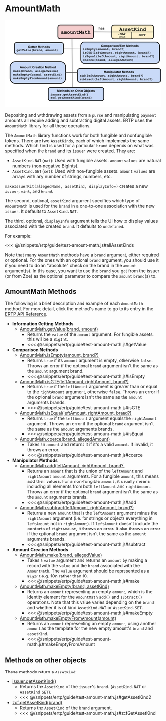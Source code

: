 # AmountMath

![AmountMath methods](./assets/amount-math.svg) 

Depositing and withdrawing assets from a
`purse` and manipulating `payment` amounts 
all require adding and subtracting digital assets.
ERTP uses the `AmountMath` library for all these operations. 

The `AmountMath` library functions work for both fungible and nonfungible tokens. 
There are two `AssetKinds`, each of which implements the same methods. Which kind is used 
for a particular `brand` depends on what was specified when the `brand` and 
its `issuer` were created. They are: 

- `AssetKind.NAT` (`nat`): Used with fungible assets. `amount` `values` are natural numbers (non-negative BigInts).
- `AssetKind.SET` (`set`): Used with non-fungible assets. `amount` `values` are arrays with any number of strings, numbers, etc.

`makeIssuerKit(allegedName, assetKind, displayInfo=)` creates a new `issuer`,
`mint`, and `brand`. 

The second, optional, `assetKind` argument specifies which type 
of `AmountMath` is used for the `brand` in a one-to-one
association with the new `issuer`. It defaults to `AssetKind.NAT`. 

The third, optional, `displayInfo` argument tells the UI how to display 
values associated with the created `brand`. It defaults to `undefined`.

For example: 

<<< @/snippets/ertp/guide/test-amount-math.js#allAssetKinds

Note that many `AmountMath` methods have a `brand` argument, either required or
optional. For the ones with an optional `brand` argument, you should use it if
you need to do an "absolute" check on the brand in the `amount` argument(s).
In this case, you want to use the `brand` you got from the issuer (or from Zoe)
as the optional parameter to compare the `amount` `brand`(s) to. 

## AmountMath Methods
The following is a brief description and example of each `AmountMath` method. For
more detail, click the method's name to go to its entry in the [ERTP
API Reference](../api/).

- **Information Getting Methods**
  - [AmountMath.getValue(brand, amount)](../api/amount-math.md#amountmath-getvalue-brand-amount)
    - Returns the `value` of the `amount` argument. For fungible assets, this will be a `BigInt`.
    - <<< @/snippets/ertp/guide/test-amount-math.js#getValue
- **Comparison Methods**
  - [AmountMath.isEmpty(amount, brand?)](../api/amount-math.md#amountmath-isempty-amount-brand)
    - Returns `true` if its `amount` argument is empty, otherwise `false`.
      Throws an error if the optional `brand` argument isn't the same as the `amount` argument brand.
    - <<< @/snippets/ertp/guide/test-amount-math.js#isEmpty
  - [AmountMath.isGTE(leftAmount, rightAmount, brand?)](../api/amount-math.md#amountmath-isgte-leftamount-rightamount-brand)
    - Returns `true` if the `leftAmount` argument is greater than or equal
      to the `rightAmount` argument, otherwise `false`.
      Throws an error if the optional `brand` argument isn't the same as the `amount` arguments brands.
    - <<< @/snippets/ertp/guide/test-amount-math.js#isGTE
  - [AmountMath.isEqual(leftAmount, rightAmount, brand?)](../api/amount-math.md#amountmath-isequal-leftamount-rightamount-brand)
    - Returns `true` if the `leftAmount` argument equals the
      `rightAmount` argument. Throws an error if the optional `brand` argument isn't the same as the `amount` arguments brands.
    - <<< @/snippets/ertp/guide/test-amount-math.js#isEqual
  - [AmountMath.coerce(brand, allegedAmount)](../api/amount-math.md#amountmath-coerce-brand-allegedamount)
    - Takes an `amount` and returns it if it's a valid `amount`.
      If invalid, it throws an error.
    - <<< @/snippets/ertp/guide/test-amount-math.js#coerce
- **Manipulator Methods**
  - [AmountMath.add(leftAmount, rightAmount, brand?)](../api/amount-math.md#amountmath-add-leftamount-rightamount-brand)
    - Returns an `amount` that is the union of the `leftAmount` and `rightAmount`
      `amount` arguments. For a fungible `amount`, this means add their
      values.  For a non-fungible `amount`, it usually means
      including all elements from both `leftAmount` and `rightAmount`.
      Throws an error if the optional `brand` argument isn't the same as the `amount` arguments brands.
    - <<< @/snippets/ertp/guide/test-amount-math.js#add
  - [AmountMath.subtract(leftAmount, rightAmount, brand?)](../api/amount-math.md#amountmath-subtract-leftamount-rightamount-brand)
    - Returns a new `amount` that is the `leftAmount` argument minus
      the `rightAmount` argument  (i.e. for strings or objects
      everything in `leftAmount` not in `rightAmount`). If `leftAmount`
      doesn't include the contents of `rightAmount`, it throws an error. 
      It also throws an error if the optional `brand` argument isn't the 
      same as the `amount` arguments brands.
    - <<< @/snippets/ertp/guide/test-amount-math.js#subtract
- **Amount Creation Methods**
  - [AmountMath.make(brand, allegedValue)](../api/amount-math.md#amountmath-make-brand-allegedvalue)	
    - Takes a `value` argument and returns an `amount` by making a record
      with the `value` and the `brand` associated with the `AmountMath`. The `value`
      argument should be represented as a `BigInt` e.g. 10n rather than 10.
    - <<< @/snippets/ertp/guide/test-amount-math.js#make
  - [AmountMath.makeEmpty(brand, assetKind)](/ertp/api/amount-math.md#amountmath-makeempty-brand-assetkind)
    - Returns an `amount` representing an empty `amount`, which is the identity
      element for the `AmountMath` `add()` and `subtract()`
      operations. Note that this value varies depending on the
      `brand` and whether it is of kind `AssetKind.NAT` or `AssetKind.SET`.
    - <<< @/snippets/ertp/guide/test-amount-math.js#makeEmpty
  - [AmountMath.makeEmptyFromAmount(amount)](/ertp/api/amount-math.md#amountmath-makeemptyfromamount-amount)
    - Returns an `amount` representing an empty `amount`, using another `amount`
      as the template for the new empty amount's `brand` and `assetKind`.
    - <<< @/snippets/ertp/guide/test-amount-math.js#makeEmptyFromAmount
 
## Methods on other objects

These methods return a `AssetKind`: 
- [issuer.getAssetKind()](../api/issuer.md#issuer-getassetkind)
  - Returns the `AssetKind` of the `issuer`'s `brand`. (`AssetKind.NAT` or `AssetKind.SET`).
  - <<< @/snippets/ertp/guide/test-amount-math.js#getAssetKind2
- [zcf.getAssetKind(brand)](/zoe/api/zoe-contract-facet.md#zcf-getassetkind-brand)
  - Returns the `AssetKind` of the `brand` argument. 
  - <<< @/snippets/ertp/guide/test-amount-math.js#zcfGetAssetKind
